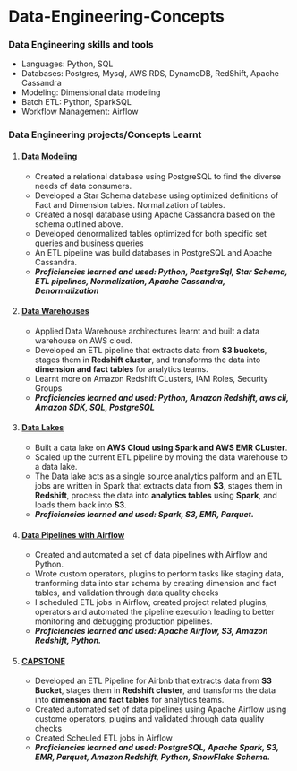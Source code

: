 # Data-Engineering-Concepts

### Data Engineering skills and tools
* Languages: Python, SQL
*  Databases: Postgres, Mysql, AWS RDS, DynamoDB, RedShift, Apache Cassandra
* Modeling: Dimensional data modeling
* Batch ETL: Python, SparkSQL
* Workflow Management: Airflow

### Data Engineering projects/Concepts Learnt
1. #### [Data Modeling](https://github.com/srujanreddyj/data-engineering-concepts/tree/master/Postgres-cassandra)
   * Created a relational database using PostgreSQL to find the diverse needs of data consumers.
   * Developed a Star Schema database using optimized definitions of Fact and Dimension tables. Normalization of tables.
   * Created a nosql database using Apache Cassandra based on the schema outlined above. 
   * Developed denormalized tables optimized for both specific set queries and business queries
   * An ETL pipeline was build databases in PostgreSQL and Apache Cassandra.
   * ***Proficiencies learned and used: Python, PostgreSql, Star Schema, ETL pipelines, Normalization, Apache Cassandra, Denormalization***
2. #### [Data Warehouses](https://github.com/srujanreddyj/data-engineering-concepts/tree/master/datawarehouse)
   * Applied Data Warehouse architectures learnt and built a data warehouse on AWS cloud. 
   * Developed an ETL pipeline that extracts data from **S3 buckets**, stages them in **Redshift cluster**, and transforms the data into **dimension and fact tables** for analytics teams.
   * Learnt more on Amazon Redshift CLusters, IAM Roles, Security Groups
   * ***Proficiencies learned and used: Python, Amazon Redshift, aws cli, Amazon SDK, SQL, PostgreSQL***
3. #### [Data Lakes](https://github.com/srujanreddyj/data-engineering-concepts/tree/master/Datalake)
   * Built a data lake on **AWS Cloud using Spark and AWS EMR CLuster**. 
   * Scaled up the current ETL pipeline by moving the data warehouse to a data lake.
   * The Data lake acts as a single source analytics palform and an ETL jobs are written in Spark that extracts data from **S3**, stages them in **Redshift**, process the data into **analytics tables** using **Spark**, and loads them back into **S3**.
   * ***Proficiencies learned and used: Spark, S3, EMR, Parquet.***
4. #### [Data Pipelines with Airflow](https://github.com/srujanreddyj/data-engineering-concepts/tree/master/airflow)
   * Created and automated a set of data pipelines with Airflow and Python.
   * Wrote custom operators, plugins to perform tasks like staging data, tranforming data into star schema by creating dimension and fact tables, and validation through data quality checks
   * I scheduled ETL jobs in Airflow, created project related plugins, operators and automated the pipeline execution leading to better monitoring and debugging production pipelines. 
   * ***Proficiencies learned and used: Apache Airflow, S3, Amazon Redshift, Python.***
5. #### [CAPSTONE](https://github.com/srujanreddyj/Data-Engineering-concepts/blob/master/airbnb_capstone/README.md)
    * Developed an ETL Pipeline for Airbnb that extracts data from **S3 Bucket**, stages them in **Redshift cluster**, and transforms the data into **dimension and fact tables** for analytics teams.
    * Created automated set of data pipelines using Apache Airflow using custome operators, plugins and validated through data quality checks
    * Created Scheuled ETL jobs in Airflow
    * ***Proficiencies learned and used: PostgreSQL, Apache Spark, S3, EMR, Parquet, Amazon Redshift, Python, SnowFlake Schema.***

